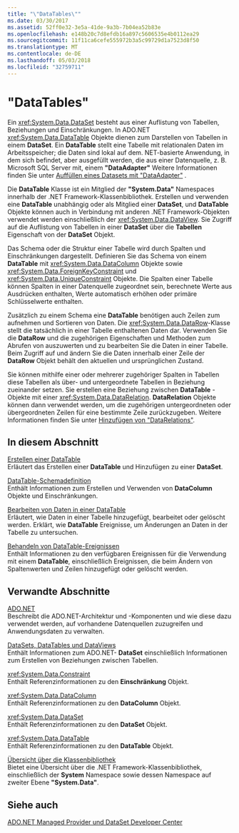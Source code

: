 ```yaml
---
title: "\"DataTables\""
ms.date: 03/30/2017
ms.assetid: 52ff0e32-3e5a-41de-9a3b-7b04ea52b83e
ms.openlocfilehash: e148b20c7d8efdb16a897c5606535e4b0112ea29
ms.sourcegitcommit: 11f11ca6cefe555972b3a5c99729d1a7523d8f50
ms.translationtype: MT
ms.contentlocale: de-DE
ms.lasthandoff: 05/03/2018
ms.locfileid: "32759711"
---
```

# <a name="datatables"></a>"DataTables"
Ein <xref:System.Data.DataSet> besteht aus einer Auflistung von Tabellen, Beziehungen und Einschränkungen. In ADO.NET <xref:System.Data.DataTable> Objekte dienen zum Darstellen von Tabellen in einem **DataSet**. Ein **DataTable** stellt eine Tabelle mit relationalen Daten im Arbeitsspeicher; die Daten sind lokal auf dem. NET-basierte Anwendung, in dem sich befindet, aber ausgefüllt werden, die aus einer Datenquelle, z. B. Microsoft SQL Server mit, einem **"DataAdapter"** Weitere Informationen finden Sie unter [Auffüllen eines Datasets mit "DataAdapter"](../../../../../docs/framework/data/adonet/populating-a-dataset-from-a-dataadapter.md) .  
  
 Die **DataTable** Klasse ist ein Mitglied der **"System.Data"** Namespaces innerhalb der .NET Framework-Klassenbibliothek. Erstellen und verwenden eine **DataTable** unabhängig oder als Mitglied einer **DataSet**, und **DataTable** Objekte können auch in Verbindung mit anderen .NET Framework-Objekten verwendet werden einschließlich der <xref:System.Data.DataView>. Sie Zugriff auf die Auflistung von Tabellen in einer **DataSet** über die **Tabellen** Eigenschaft von der **DataSet** Objekt.  
  
 Das Schema oder die Struktur einer Tabelle wird durch Spalten und Einschränkungen dargestellt. Definieren Sie das Schema von einem **DataTable** mit <xref:System.Data.DataColumn> Objekte sowie <xref:System.Data.ForeignKeyConstraint> und <xref:System.Data.UniqueConstraint> Objekte. Die Spalten einer Tabelle können Spalten in einer Datenquelle zugeordnet sein, berechnete Werte aus Ausdrücken enthalten, Werte automatisch erhöhen oder primäre Schlüsselwerte enthalten.  
  
 Zusätzlich zu einem Schema eine **DataTable** benötigen auch Zeilen zum aufnehmen und Sortieren von Daten. Die <xref:System.Data.DataRow>-Klasse stellt die tatsächlich in einer Tabelle enthaltenen Daten dar. Verwenden Sie die **DataRow** und die zugehörigen Eigenschaften und Methoden zum Abrufen von auszuwerten und zu bearbeiten Sie die Daten in einer Tabelle. Beim Zugriff auf und ändern Sie die Daten innerhalb einer Zeile der **DataRow** Objekt behält den aktuellen und ursprünglichen Zustand.  
  
 Sie können mithilfe einer oder mehrerer zugehöriger Spalten in Tabellen diese Tabellen als über- und untergeordnete Tabellen in Beziehung zueinander setzen. Sie erstellen eine Beziehung zwischen **DataTable** -Objekte mit einer <xref:System.Data.DataRelation>. **DataRelation** Objekte können dann verwendet werden, um die zugehörigen untergeordneten oder übergeordneten Zeilen für eine bestimmte Zeile zurückzugeben. Weitere Informationen finden Sie unter [Hinzufügen von "DataRelations"](../../../../../docs/framework/data/adonet/dataset-datatable-dataview/adding-datarelations.md).  
  
## <a name="in-this-section"></a>In diesem Abschnitt  
 [Erstellen einer DataTable](../../../../../docs/framework/data/adonet/dataset-datatable-dataview/creating-a-datatable.md)  
 Erläutert das Erstellen einer **DataTable** und Hinzufügen zu einer **DataSet**.  
  
 [DataTable-Schemadefinition](../../../../../docs/framework/data/adonet/dataset-datatable-dataview/datatable-schema-definition.md)  
 Enthält Informationen zum Erstellen und Verwenden von **DataColumn** Objekte und Einschränkungen.  
  
 [Bearbeiten von Daten in einer DataTable](../../../../../docs/framework/data/adonet/dataset-datatable-dataview/manipulating-data-in-a-datatable.md)  
 Erläutert, wie Daten in einer Tabelle hinzugefügt, bearbeitet oder gelöscht werden. Erklärt, wie **DataTable** Ereignisse, um Änderungen an Daten in der Tabelle zu untersuchen.  
  
 [Behandeln von DataTable-Ereignissen](../../../../../docs/framework/data/adonet/dataset-datatable-dataview/handling-datatable-events.md)  
 Enthält Informationen zu den verfügbaren Ereignissen für die Verwendung mit einem **DataTable**, einschließlich Ereignissen, die beim Ändern von Spaltenwerten und Zeilen hinzugefügt oder gelöscht werden.  
  
## <a name="related-sections"></a>Verwandte Abschnitte  
 [ADO.NET](../../../../../docs/framework/data/adonet/index.md)  
 Beschreibt die ADO.NET-Architektur und -Komponenten und wie diese dazu verwendet werden, auf vorhandene Datenquellen zuzugreifen und Anwendungsdaten zu verwalten.  
  
 [DataSets, DataTables und DataViews](../../../../../docs/framework/data/adonet/dataset-datatable-dataview/index.md)  
 Enthält Informationen zum ADO.NET- **DataSet** einschließlich Informationen zum Erstellen von Beziehungen zwischen Tabellen.  
  
 <xref:System.Data.Constraint>  
 Enthält Referenzinformationen zu den **Einschränkung** Objekt.  
  
 <xref:System.Data.DataColumn>  
 Enthält Referenzinformationen zu den **DataColumn** Objekt.  
  
 <xref:System.Data.DataSet>  
 Enthält Referenzinformationen zu den **DataSet** Objekt.  
  
 <xref:System.Data.DataTable>  
 Enthält Referenzinformationen zu den **DataTable** Objekt.  
  
 [Übersicht über die Klassenbibliothek](../../../../../docs/standard/class-library-overview.md)  
 Bietet eine Übersicht über die .NET Framework-Klassenbibliothek, einschließlich der **System** Namespace sowie dessen Namespace auf zweiter Ebene **"System.Data"**.  
  
## <a name="see-also"></a>Siehe auch  
 [ADO.NET Managed Provider und DataSet Developer Center](http://go.microsoft.com/fwlink/?LinkId=217917)
